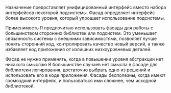 ﻿

Назначение
предоставляет унифицированный интерфейс вместо набора интерфейсов некоторой подсистемы. Фасад определяет
интерфейс более высокого уровня, который упрощает использование подсистемы.

Применимость
Я предпочитаю использовать фасады для работы с большинством сторонних библиотек или подсистем.
Это уменьшает связанность системы с внешними зависимостями, позволяет лучше понять сторонний код, контролировать
качество новый версий, а также избавляет код приложения от излишних низкоуровневых деталей.

Фасад не нужно применять, когда в повышении уровня абстракции нет никакого смыслаю В большинстве случаев 
нет смысла в фасаде для библиотеки логирования, достаточно выбрать одно из решений и использовать его в коде приложения.
Фасады бесполезны, когда имеют громоздкий интерфейс, и пользоваться ими сложнее, чем исходной библиотекой.
